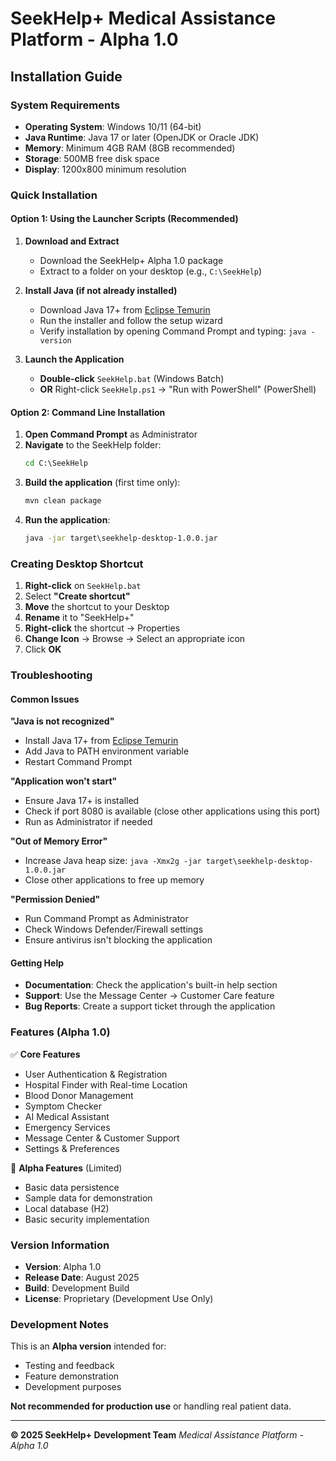 # SeekHelp+ Medical Assistance Platform - Alpha 1.0

## Installation Guide

### System Requirements
- **Operating System**: Windows 10/11 (64-bit)
- **Java Runtime**: Java 17 or later (OpenJDK or Oracle JDK)
- **Memory**: Minimum 4GB RAM (8GB recommended)
- **Storage**: 500MB free disk space
- **Display**: 1200x800 minimum resolution

### Quick Installation

#### Option 1: Using the Launcher Scripts (Recommended)

1. **Download and Extract**
   - Download the SeekHelp+ Alpha 1.0 package
   - Extract to a folder on your desktop (e.g., `C:\SeekHelp`)

2. **Install Java (if not already installed)**
   - Download Java 17+ from [Eclipse Temurin](https://adoptium.net/)
   - Run the installer and follow the setup wizard
   - Verify installation by opening Command Prompt and typing: `java -version`

3. **Launch the Application**
   - **Double-click** `SeekHelp.bat` (Windows Batch)
   - **OR** Right-click `SeekHelp.ps1` → "Run with PowerShell" (PowerShell)

#### Option 2: Command Line Installation

1. **Open Command Prompt** as Administrator
2. **Navigate** to the SeekHelp folder:
   ```cmd
   cd C:\SeekHelp
   ```
3. **Build the application** (first time only):
   ```cmd
   mvn clean package
   ```
4. **Run the application**:
   ```cmd
   java -jar target\seekhelp-desktop-1.0.0.jar
   ```

### Creating Desktop Shortcut

1. **Right-click** on `SeekHelp.bat`
2. Select **"Create shortcut"**
3. **Move** the shortcut to your Desktop
4. **Rename** it to "SeekHelp+"
5. **Right-click** the shortcut → Properties
6. **Change Icon** → Browse → Select an appropriate icon
7. Click **OK**

### Troubleshooting

#### Common Issues

**"Java is not recognized"**
- Install Java 17+ from [Eclipse Temurin](https://adoptium.net/)
- Add Java to PATH environment variable
- Restart Command Prompt

**"Application won't start"**
- Ensure Java 17+ is installed
- Check if port 8080 is available (close other applications using this port)
- Run as Administrator if needed

**"Out of Memory Error"**
- Increase Java heap size: `java -Xmx2g -jar target\seekhelp-desktop-1.0.0.jar`
- Close other applications to free up memory

**"Permission Denied"**
- Run Command Prompt as Administrator
- Check Windows Defender/Firewall settings
- Ensure antivirus isn't blocking the application

#### Getting Help

- **Documentation**: Check the application's built-in help section
- **Support**: Use the Message Center → Customer Care feature
- **Bug Reports**: Create a support ticket through the application

### Features (Alpha 1.0)

✅ **Core Features**
- User Authentication & Registration
- Hospital Finder with Real-time Location
- Blood Donor Management
- Symptom Checker
- AI Medical Assistant
- Emergency Services
- Message Center & Customer Support
- Settings & Preferences

🔄 **Alpha Features** (Limited)
- Basic data persistence
- Sample data for demonstration
- Local database (H2)
- Basic security implementation

### Version Information

- **Version**: Alpha 1.0
- **Release Date**: August 2025
- **Build**: Development Build
- **License**: Proprietary (Development Use Only)

### Development Notes

This is an **Alpha version** intended for:
- Testing and feedback
- Feature demonstration
- Development purposes

**Not recommended for production use** or handling real patient data.

---

**© 2025 SeekHelp+ Development Team**
*Medical Assistance Platform - Alpha 1.0*
